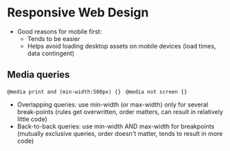 # Responsive Web Design
* Good reasons for mobile first:
  * Tends to be easier
  * Helps avoid loading desktop assets on mobile devices (load times, data contingent)

## Media queries
```@media print and (min-width:500px) {} ```
```@media not screen {} ```
* Overlapping queries: use min-width (or max-width) only for several break-points (rules get overwritten, order matters, can result in relatively little code)
* Back-to-back queries: use min-width AND max-width for breakpoints (mutually exclusive queries, order doesn't matter, tends to result in more code)
